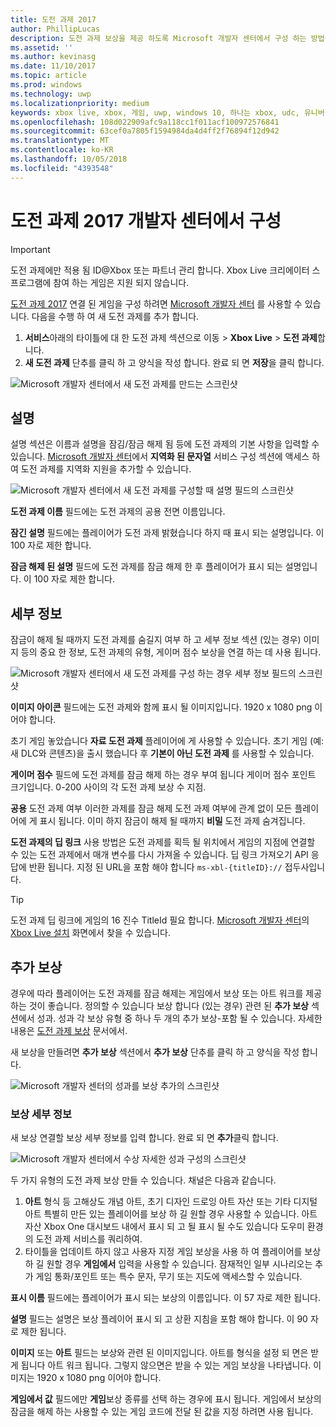 ```yaml
---
title: 도전 과제 2017
author: PhillipLucas
description: 도전 과제 보상을 제공 하도록 Microsoft 개발자 센터에서 구성 하는 방법을 설명 합니다.
ms.assetid: ''
ms.author: kevinasg
ms.date: 11/10/2017
ms.topic: article
ms.prod: windows
ms.technology: uwp
ms.localizationpriority: medium
keywords: xbox live, xbox, 게임, uwp, windows 10, 하나는 xbox, udc, 유니버설 개발자 센터
ms.openlocfilehash: 108d022909afc9a118cc1f011acf100972576841
ms.sourcegitcommit: 63cef0a7805f1594984da4d4ff2f76894f12d942
ms.translationtype: MT
ms.contentlocale: ko-KR
ms.lasthandoff: 10/05/2018
ms.locfileid: "4393548"
---
```

# <a name="configure-achievements-2017-on-dev-center"></a>도전 과제 2017 개발자 센터에서 구성

> [!IMPORTANT]
> 도전 과제에만 적용 됨 ID@Xbox 또는 파트너 관리 합니다. Xbox Live 크리에이터 스 프로그램에 참여 하는 게임은 지원 되지 않습니다.

[도전 과제 2017](../../achievements-2017/simplified-achievements.md) 연결 된 게임을 구성 하려면 [Microsoft 개발자 센터](https://developer.microsoft.com/dashboard) 를 사용할 수 있습니다. 다음을 수행 하 여 새 도전 과제를 추가 합니다.

1. **서비스**아래의 타이틀에 대 한 도전 과제 섹션으로 이동 > **Xbox Live** > **도전 과제**합니다.
2. **새 도전 과제** 단추를 클릭 하 고 양식을 작성 합니다.  완료 되 면 **저장**을 클릭 합니다.

![Microsoft 개발자 센터에서 새 도전 과제를 만드는 스크린샷](../../images/dev-center/achievements-1.png)

## <a name="description"></a>설명
설명 섹션은 이름과 설명을 잠김/잠금 해제 됨 등에 도전 과제의 기본 사항을 입력할 수 있습니다. [Microsoft 개발자 센터](https://developer.microsoft.com/dashboard)에서 **지역화 된 문자열** 서비스 구성 섹션에 액세스 하 여 도전 과제를 지역화 지원을 추가할 수 있습니다.

![Microsoft 개발자 센터에서 새 도전 과제를 구성할 때 설명 필드의 스크린샷](../../images/dev-center/achievements-2.png)

**도전 과제 이름** 필드에는 도전 과제의 공용 전면 이름입니다.

**잠긴 설명** 필드에는 플레이어가 도전 과제 밝혔습니다 하지 때 표시 되는 설명입니다. 이 100 자로 제한 합니다.

**잠금 해제 된 설명** 필드에 도전 과제를 잠금 해제 한 후 플레이어가 표시 되는 설명입니다. 이 100 자로 제한 합니다.

## <a name="details"></a>세부 정보
잠금이 해제 될 때까지 도전 과제를 숨길지 여부 하 고 세부 정보 섹션 (있는 경우) 이미지 등의 중요 한 정보, 도전 과제의 유형, 게이머 점수 보상을 연결 하는 데 사용 됩니다.

![Microsoft 개발자 센터에서 새 도전 과제를 구성 하는 경우 세부 정보 필드의 스크린샷](../../images/dev-center/achievements-3.png)

**이미지 아이콘** 필드에는 도전 과제와 함께 표시 될 이미지입니다. 1920 x 1080 png 이어야 합니다.

초기 게임 놓았습니다 **자료 도전 과제** 플레이어에 게 사용할 수 있습니다. 초기 게임 (예: 새 DLC와 콘텐츠)을 출시 했습니다 후 **기본이 아닌 도전 과제** 를 사용할 수 있습니다.

**게이머 점수** 필드에 도전 과제를 잠금 해제 하는 경우 부여 됩니다 게이머 점수 포인트 크기입니다. 0-200 사이의 각 도전 과제 보상 수 지점.  

**공용** 도전 과제 여부 이러한 과제를 잠금 해제 도전 과제 여부에 관계 없이 모든 플레이어에 게 표시 됩니다. 이미 하지 잠금이 해제 될 때까지 **비밀** 도전 과제 숨겨집니다.

**도전 과제의 딥 링크** 사용 방법은 도전 과제를 획득 될 위치에서 게임의 지점에 연결할 수 있는 도전 과제에서 매개 변수를 다시 가져올 수 있습니다. 딥 링크 가져오기 API 응답에 반환 됩니다. 지정 된 URL을 포함 해야 합니다 `ms-xbl-{titleID}://` 접두사입니다.

> [!TIP]
> 도전 과제 딥 링크에 게임의 16 진수 TitleId 필요 합니다. [Microsoft 개발자 센터](https://developer.microsoft.com/dashboard)의 [Xbox Live 설치](xbox-live-setup.md) 화면에서 찾을 수 있습니다.

## <a name="additional-rewards"></a>추가 보상
경우에 따라 플레이어는 도전 과제를 잠금 해제는 게임에서 보상 또는 아트 워크를 제공 하는 것이 좋습니다. 정의할 수 있습니다 보상 합니다 (있는 경우) 관련 된 **추가 보상** 섹션에서 성과. 성과 각 보상 유형 중 하나 두 개의 추가 보상-포함 될 수 있습니다. 자세한 내용은 [도전 과제 보상](../../achievements-2017/achievement-rewards.md) 문서에서.

새 보상을 만들려면 **추가 보상** 섹션에서 **추가 보상** 단추를 클릭 하 고 양식을 작성 합니다.

![Microsoft 개발자 센터의 성과를 보상 추가의 스크린샷](../../images/dev-center/achievements-4.png)

### <a name="reward-details"></a>보상 세부 정보
새 보상 연결할 보상 세부 정보를 입력 합니다. 완료 되 면 **추가**클릭 합니다.

![Microsoft 개발자 센터에서 수상 자세한 성과 구성의 스크린샷](../../images/dev-center/achievements-5.png)

두 가지 유형의 도전 과제 보상 만들 수 있습니다. 채널은 다음과 같습니다.

1. **아트** 형식 등 고해상도 개념 아트, 초기 디자인 드로잉 아트 자산 또는 기타 디지털 아트 특별히 만든 있는 플레이어를 보상 하 길 원할 경우 사용할 수 있습니다. 아트 자산 Xbox One 대시보드 내에서 표시 되 고 될 표시 될 수도 있습니다 도우미 환경의 도전 과제 서비스를 쿼리하여.
2. 타이틀을 업데이트 하지 않고 사용자 지정 게임 보상을 사용 하 여 플레이어를 보상 하 길 원할 경우 **게임에서** 입력을 사용할 수 있습니다. 잠재적인 일부 시나리오는 추가 게임 통화/포인트 또는 특수 문자, 무기 또는 지도에 액세스할 수 있습니다.

**표시 이름** 필드에는 플레이어가 표시 되는 보상의 이름입니다. 이 57 자로 제한 됩니다.

**설명** 필드는 설명은 보상 플레이어 표시 되 고 상환 지침을 포함 해야 합니다. 이 90 자로 제한 됩니다.

**이미지** 또는 **아트** 필드는 보상와 관련 된 이미지입니다. 아트를 형식을 설정 되 면은 받게 됩니다 아트 워크 됩니다. 그렇지 않으면은 받을 수 있는 게임 보상을 나타냅니다. 이미지는 1920 x 1080 png 이어야 합니다.

**게임에서 값** 필드에만 **게임**보상 종류를 선택 하는 경우에 표시 됩니다. 게임에서 보상의 잠금을 해제 하는 사용할 수 있는 게임 코드에 전달 된 값을 지정 하려면 사용 됩니다.
